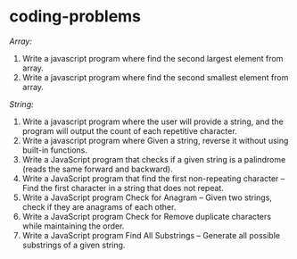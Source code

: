 # coding-problems

*Array:*

1. Write a javascript program where find the second largest element from array.
2. Write a javascript program where find the second smallest element from array.


*String:*

1. Write a javascript program where the user will provide a string, and the program will output the count of each repetitive character.
2. Write a javascript program where Given a string, reverse it without using built-in functions.
3. Write a JavaScript program that checks if a given string is a palindrome (reads the same forward and backward).
4. Write a JavaScript program that find the first non-repeating character – Find the first character in a string that does not repeat.
5. Write a JavaScript program Check for Anagram – Given two strings, check if they are anagrams of each other.
6. Write a JavaScript program Check for Remove duplicate characters while maintaining the order.
7. Write a JavaScript program Find All Substrings – Generate all possible substrings of a given string.